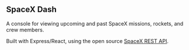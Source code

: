 

## SpaceX Dash

A console for viewing upcoming and past SpaceX missions, rockets, and crew members. 


Built with Express/React, using the open source [SpaceX REST API](https://github.com/r-spacex/SpaceX-API).




<!-- 

    --- README syntax ---

    # The largest heading
    ## The second largest heading
    ###### The smallest heading
    [TEXT TO SHOW](url) -- hyperlink
    ** TEXT TO SHOW ** -- bold text
    * TEXT TO SHOW * -- italic text
    *** TEXT TO SHOW *** -- bold and italic text
    > TEXT TO SHOW -- quotation
    - TEXT TO SHOW -- list item (bullet)
    1. TEXT TO SHOW -- list item (ordered)
    

  -->